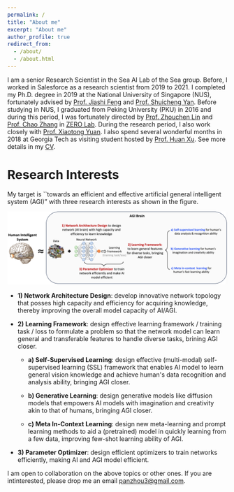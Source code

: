 ```yaml
---
permalink: /
title: "About me"
excerpt: "About me"
author_profile: true
redirect_from: 
  - /about/
  - /about.html
---
```



I am a senior Research Scientist in the Sea AI Lab of the Sea group. Before, I worked in Salesforce as a research scientist from 2019 to 2021. I completed my Ph.D. degree in 2019 at the National University of Singapore (NUS), fortunately advised by <a href="https://sites.google.com/site/jshfeng/">Prof. Jiashi Feng</a> and <a href="https://www.ece.nus.edu.sg/stfpage/eleyans/"> Prof. Shuicheng Yan</a>. Before studying in NUS, I graduated from Peking University (PKU) in 2016 and during this period, I was fortunately directed by <a href="http://www.cis.pku.edu.cn/faculty/vision/zlin/zlin.htm"> Prof. Zhouchen Lin</a> and <a href="http://www.cis.pku.edu.cn/faculty/vision/zhangchao/zhangchao.htm"> Prof. Chao Zhang</a> in <a href="https://zero-lab-pku.github.io/"> ZERO Lab</a>. During the research period, I also work closely with <a href="https://sites.google.com/site/xtyuan1980/"> Prof. Xiaotong Yuan</a>. I also spend several wonderful months in 2018 at Georgia Tech as visiting student hosted by <a href="https://sites.gatech.edu/huan-xu/"> Prof. Huan Xu</a>. See more details in my [CV](http://zhoupans.github.io/files/zhoupancv.pdf).
			


Research Interests
======
My target is ``towards an efficient and effective artificial general intelligent system (AGI)” with three research interests as shown in the figure.

![Editing a markdown file for a talk](/images/research.png)


* **1)	Network Architecture Design**: develop innovative network topology that posses high capacity and efficiency for acquiring knowledge, thereby improving the overall model capacity of AI/AGI.

* **2)	Learning Framework**: design effective learning framework / training task / loss to formulate a problem so that the network model can learn general and transferable features to handle diverse tasks, brining AGI closer. 

  * **a) Self-Supervised Learning**: design effective (multi-modal) self-supervised learning (SSL) framework that enables AI model to learn general vision knowledge and achieve human's data recognition and analysis ability, bringing AGI closer. 
 

  * **b) Generative Learning**: design generative models like diffusion models that empowers AI models with imagination and creativity akin to that of humans, bringing AGI closer. 

  * **c) Meta In-Context Learning**: design new meta-learning and prompt learning methods to aid a (pretrained) model in quickly learning from a few data, improving few-shot learning ability of AGI. 

* **3)	Parameter Optimizer**: design efficient optimizers to train networks efficiently, making AI and AGI model efficient.

I am open to collaboration on the above topics or other ones. If you are intinterested, please drop me an email panzhou3@gmail.com. 
